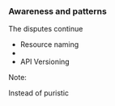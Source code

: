 ### Awareness and patterns

The disputes continue

* Resource naming
*
* API Versioning

Note:

Instead of puristic
